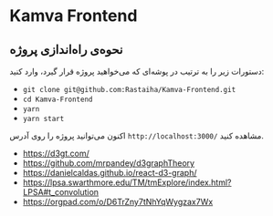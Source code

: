 # Kamva Frontend

## نحوه‌ی راه‌اندازی پروژه
دستورات زیر را به ترتیب در پوشه‌ای که می‌خواهید پروژه قرار گیرد، وارد کنید:

- `git clone git@github.com:Rastaiha/Kamva-Frontend.git`
- `cd Kamva-Frontend`
- `yarn`
- `yarn start`

اکنون می‌توانید پروژه را روی آدرس `http://localhost:3000/` مشاهده کنید.


- https://d3gt.com/
- https://github.com/mrpandey/d3graphTheory
- https://danielcaldas.github.io/react-d3-graph/
- https://lpsa.swarthmore.edu/TM/tmExplore/index.html?LPSA#t_convolution
- https://orgpad.com/o/D6TrZny7tNhYqWygzax7Wx
